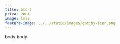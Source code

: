 ```yaml
---
title: btc-1
price: 200$
image: lsls
feature-image: ../../static/images/gatsby-icon.png
---
```

body body
